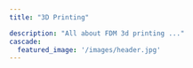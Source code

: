 ```yaml
---
title: "3D Printing"

description: "All about FDM 3d printing ..."
cascade:
  featured_image: '/images/header.jpg'
---
```

